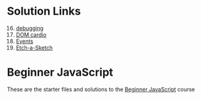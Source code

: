# Solution Links

16. [debugging](exercises/16%20-%20Debugging/debugging.html)
20. [DOM cardio](exercises/20%20-%20The%20DOM/DOM-Cardio.html)
29. [Events](exercises/29%20-%20Events/events.html)
33. [Etch-a-Sketch](exercises/33%20-%20Etch-a-Sketch/index.html)

# Beginner JavaScript

These are the starter files and solutions to the [Beginner JavaScript](https://BeginnerJavaScript.com) course
